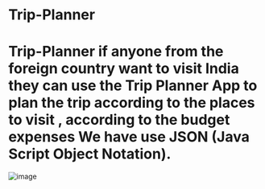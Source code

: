 # Trip-Planner
# Trip-Planner if anyone from the foreign country want to visit India they can use the Trip Planner App to plan the trip according to the places to visit  , according to the budget expenses    We have use JSON (Java Script Object Notation).
![image](https://user-images.githubusercontent.com/11159221/89628405-de660a00-d8b9-11ea-930c-34b7aa987380.png)
